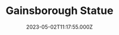 ---
date: 2023-05-02T11:17:55.000Z
title: Gainsborough Statue
latitude: 52.038623146369844
longitude: 0.7313464297162479
category: checkin
---